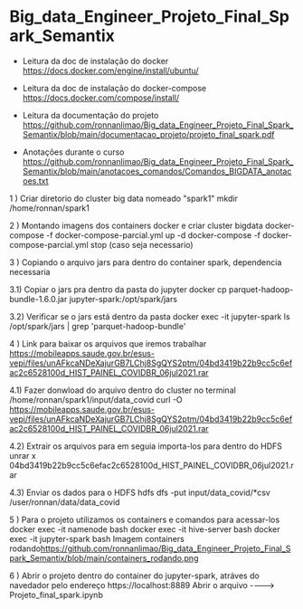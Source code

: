 # Big_data_Engineer_Projeto_Final_Spark_Semantix

* Leitura da doc de instalação do docker
https://docs.docker.com/engine/install/ubuntu/

* Leitura da doc de instalação do docker-compose
https://docs.docker.com/compose/install/

* Leitura da documentação do projeto
https://github.com/ronnanlimao/Big_data_Engineer_Projeto_Final_Spark_Semantix/blob/main/documentacao_projeto/projeto_final_spark.pdf

* Anotações durante o curso
https://github.com/ronnanlimao/Big_data_Engineer_Projeto_Final_Spark_Semantix/blob/main/anotacoes_comandos/Comandos_BIGDATA_anotacoes.txt

1 ) Criar diretorio do cluster big data nomeado "spark1"
mkdir /home/ronnan/spark1

2 ) Montando imagens dos containers docker e criar cluster bigdata
docker-compose -f docker-compose-parcial.yml up -d
docker-compose -f docker-compose-parcial.yml stop (caso seja necessario)

3 ) Copiando o arquivo jars para dentro do container spark, dependencia necessaria

3.1) Copiar o jars pra dentro da pasta do jupyter
docker cp parquet-hadoop-bundle-1.6.0.jar jupyter-spark:/opt/spark/jars

3.2) Verificar se o jars está dentro da pasta
docker exec -it jupyter-spark ls /opt/spark/jars | grep 'parquet-hadoop-bundle'

4 ) Link para baixar os arquivos que iremos trabalhar
https://mobileapps.saude.gov.br/esus-vepi/files/unAFkcaNDeXajurGB7LChj8SgQYS2ptm/04bd3419b22b9cc5c6efac2c6528100d_HIST_PAINEL_COVIDBR_06jul2021.rar

4.1) Fazer donwload do arquivo dentro do cluster no terminal
/home/ronnan/spark1/input/data_covid
curl -O https://mobileapps.saude.gov.br/esus-vepi/files/unAFkcaNDeXajurGB7LChj8SgQYS2ptm/04bd3419b22b9cc5c6efac2c6528100d_HIST_PAINEL_COVIDBR_06jul2021.rar

4.2) Extrair os arquivos para em seguia importa-los para dentro do HDFS
unrar x 04bd3419b22b9cc5c6efac2c6528100d_HIST_PAINEL_COVIDBR_06jul2021.rar

4.3) Enviar os dados para o HDFS
hdfs dfs -put input/data_covid/*csv /user/ronnan/data/data_covid

5 ) Para o projeto utilizamos os containers e comandos para acessar-los
docker exec -it namenode bash
docker exec -it hive-server bash
docker exec -it jupyter-spark bash
Imagem containers rodando<https://github.com/ronnanlimao/Big_data_Engineer_Projeto_Final_Spark_Semantix/blob/main/containers_rodando.png>

6 ) Abrir o projeto dentro do container do jupyter-spark, atráves do navedador pelo endereço
https://localhost:8889
Abrir o arquivo ----> Projeto_final_spark.ipynb
